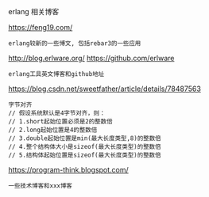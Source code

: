 erlang 相关博客

https://feng19.com/
```text
erlang较新的一些博文, 包括rebar3的一些应用 
```

http://blog.erlware.org/
https://github.com/erlware
```text
erlang工具英文博客和github地址
```

https://blog.csdn.net/sweetfather/article/details/78487563
```text
字节对齐
// 假设系统默认是4字节对齐，则：
// 1.short起始位置必须是2的整数倍
// 2.long起始位置是4的整数倍
// 3.double起始位置是min(最大长度类型,8)的整数倍
// 4.整个结构体大小是sizeof(最大长度类型)的整数倍
// 5.结构体起始位置是sizeof(最大长度类型)的整数倍
```
https://program-think.blogspot.com/
```text
一些技术博客和xxx博客
```
